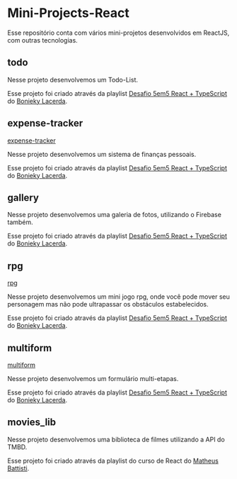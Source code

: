 # Mini-Projects-React
Esse repositório conta com vários mini-projetos desenvolvidos em ReactJS, com outras tecnologias.

## todo
Nesse projeto desenvolvemos um Todo-List.

Esse projeto foi criado através da playlist [Desafio 5em5 React + TypeScript](https://www.youtube.com/playlist?list=PL_kvSTSEFm2CwHCtvTk0llGDvM0L2jx3O) do [Bonieky Lacerda](https://github.com/bonieky).

## expense-tracker
[expense-tracker](https://mini-projects-react-expense-tracker.vercel.app/)

Nesse projeto desenvolvemos um sistema de finanças pessoais.

Esse projeto foi criado através da playlist [Desafio 5em5 React + TypeScript](https://www.youtube.com/playlist?list=PL_kvSTSEFm2CwHCtvTk0llGDvM0L2jx3O) do [Bonieky Lacerda](https://github.com/bonieky).

## gallery
Nesse projeto desenvolvemos uma galeria de fotos, utilizando o Firebase também.

Esse projeto foi criado através da playlist [Desafio 5em5 React + TypeScript](https://www.youtube.com/playlist?list=PL_kvSTSEFm2CwHCtvTk0llGDvM0L2jx3O) do [Bonieky Lacerda](https://github.com/bonieky).

## rpg
[rpg](https://rpg-thaisdss.vercel.app/)

Nesse projeto desenvolvemos um mini jogo rpg, onde você pode mover seu personagem mas não pode ultrapassar os obstáculos estabelecidos.

Esse projeto foi criado através da playlist [Desafio 5em5 React + TypeScript](https://www.youtube.com/playlist?list=PL_kvSTSEFm2CwHCtvTk0llGDvM0L2jx3O) do [Bonieky Lacerda](https://github.com/bonieky).

## multiform
[multiform](https://multiform-one.vercel.app/)

Nesse projeto desenvolvemos um formulário multi-etapas.

Esse projeto foi criado através da playlist [Desafio 5em5 React + TypeScript](https://www.youtube.com/playlist?list=PL_kvSTSEFm2CwHCtvTk0llGDvM0L2jx3O) do [Bonieky Lacerda](https://github.com/bonieky).

## movies_lib
Nesse projeto desenvolvemos uma biblioteca de filmes utilizando a API do TMBD.

Esse projeto foi criado através da playlist do curso de React do [Matheus Battisti](https://github.com/matheusbattisti).
